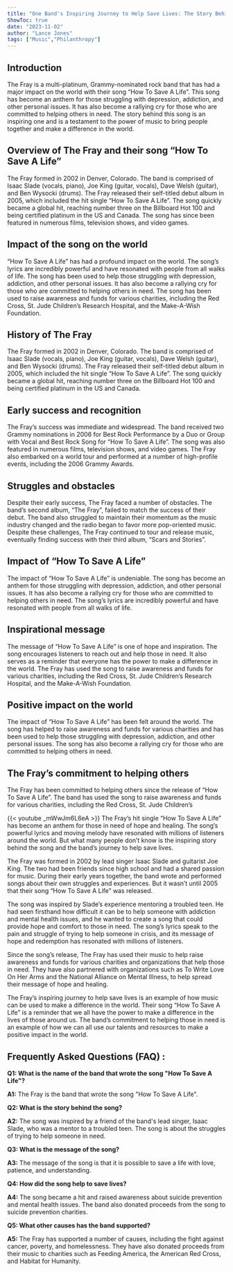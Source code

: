 ```yaml
---
title: "One Band's Inspiring Journey to Help Save Lives: The Story Behind The Fray's 'How To Save A Life'"
ShowToc: true 
date: "2023-11-02"
author: "Lance Jones" 
tags: ["Music","Philanthropy"]
---
```

## Introduction
The Fray is a multi-platinum, Grammy-nominated rock band that has had a major impact on the world with their song “How To Save A Life”. This song has become an anthem for those struggling with depression, addiction, and other personal issues. It has also become a rallying cry for those who are committed to helping others in need. The story behind this song is an inspiring one and is a testament to the power of music to bring people together and make a difference in the world.

## Overview of The Fray and their song “How To Save A Life”
The Fray formed in 2002 in Denver, Colorado. The band is comprised of Isaac Slade (vocals, piano), Joe King (guitar, vocals), Dave Welsh (guitar), and Ben Wysocki (drums). The Fray released their self-titled debut album in 2005, which included the hit single “How To Save A Life”. The song quickly became a global hit, reaching number three on the Billboard Hot 100 and being certified platinum in the US and Canada. The song has since been featured in numerous films, television shows, and video games.

## Impact of the song on the world
“How To Save A Life” has had a profound impact on the world. The song’s lyrics are incredibly powerful and have resonated with people from all walks of life. The song has been used to help those struggling with depression, addiction, and other personal issues. It has also become a rallying cry for those who are committed to helping others in need. The song has been used to raise awareness and funds for various charities, including the Red Cross, St. Jude Children’s Research Hospital, and the Make-A-Wish Foundation.

## History of The Fray
The Fray formed in 2002 in Denver, Colorado. The band is comprised of Isaac Slade (vocals, piano), Joe King (guitar, vocals), Dave Welsh (guitar), and Ben Wysocki (drums). The Fray released their self-titled debut album in 2005, which included the hit single “How To Save A Life”. The song quickly became a global hit, reaching number three on the Billboard Hot 100 and being certified platinum in the US and Canada.

## Early success and recognition
The Fray’s success was immediate and widespread. The band received two Grammy nominations in 2006 for Best Rock Performance by a Duo or Group with Vocal and Best Rock Song for “How To Save A Life”. The song was also featured in numerous films, television shows, and video games. The Fray also embarked on a world tour and performed at a number of high-profile events, including the 2006 Grammy Awards.

## Struggles and obstacles
Despite their early success, The Fray faced a number of obstacles. The band’s second album, “The Fray”, failed to match the success of their debut. The band also struggled to maintain their momentum as the music industry changed and the radio began to favor more pop-oriented music. Despite these challenges, The Fray continued to tour and release music, eventually finding success with their third album, “Scars and Stories”.

## Impact of “How To Save A Life”
The impact of “How To Save A Life” is undeniable. The song has become an anthem for those struggling with depression, addiction, and other personal issues. It has also become a rallying cry for those who are committed to helping others in need. The song’s lyrics are incredibly powerful and have resonated with people from all walks of life.

## Inspirational message
The message of “How To Save A Life” is one of hope and inspiration. The song encourages listeners to reach out and help those in need. It also serves as a reminder that everyone has the power to make a difference in the world. The Fray has used the song to raise awareness and funds for various charities, including the Red Cross, St. Jude Children’s Research Hospital, and the Make-A-Wish Foundation.

## Positive impact on the world
The impact of “How To Save A Life” has been felt around the world. The song has helped to raise awareness and funds for various charities and has been used to help those struggling with depression, addiction, and other personal issues. The song has also become a rallying cry for those who are committed to helping others in need.

## The Fray’s commitment to helping others
The Fray has been committed to helping others since the release of “How To Save A Life”. The band has used the song to raise awareness and funds for various charities, including the Red Cross, St. Jude Children’s

{{< youtube _mWwJm6L6eA >}} 
The Fray’s hit single “How To Save A Life” has become an anthem for those in need of hope and healing. The song’s powerful lyrics and moving melody have resonated with millions of listeners around the world. But what many people don’t know is the inspiring story behind the song and the band’s journey to help save lives.

The Fray was formed in 2002 by lead singer Isaac Slade and guitarist Joe King. The two had been friends since high school and had a shared passion for music. During their early years together, the band wrote and performed songs about their own struggles and experiences. But it wasn’t until 2005 that their song “How To Save A Life” was released.

The song was inspired by Slade’s experience mentoring a troubled teen. He had seen firsthand how difficult it can be to help someone with addiction and mental health issues, and he wanted to create a song that could provide hope and comfort to those in need. The song’s lyrics speak to the pain and struggle of trying to help someone in crisis, and its message of hope and redemption has resonated with millions of listeners.

Since the song’s release, The Fray has used their music to help raise awareness and funds for various charities and organizations that help those in need. They have also partnered with organizations such as To Write Love On Her Arms and the National Alliance on Mental Illness, to help spread their message of hope and healing.

The Fray’s inspiring journey to help save lives is an example of how music can be used to make a difference in the world. Their song “How To Save A Life” is a reminder that we all have the power to make a difference in the lives of those around us. The band’s commitment to helping those in need is an example of how we can all use our talents and resources to make a positive impact in the world.

## Frequently Asked Questions (FAQ) :
**Q1: What is the name of the band that wrote the song "How To Save A Life"?**

**A1:** The Fray is the band that wrote the song "How To Save A Life".

**Q2: What is the story behind the song?**

**A2:** The song was inspired by a friend of the band's lead singer, Isaac Slade, who was a mentor to a troubled teen. The song is about the struggles of trying to help someone in need.

**Q3: What is the message of the song?**

**A3:** The message of the song is that it is possible to save a life with love, patience, and understanding.

**Q4: How did the song help to save lives?**

**A4:** The song became a hit and raised awareness about suicide prevention and mental health issues. The band also donated proceeds from the song to suicide prevention charities.

**Q5: What other causes has the band supported?**

**A5:** The Fray has supported a number of causes, including the fight against cancer, poverty, and homelessness. They have also donated proceeds from their music to charities such as Feeding America, the American Red Cross, and Habitat for Humanity.





